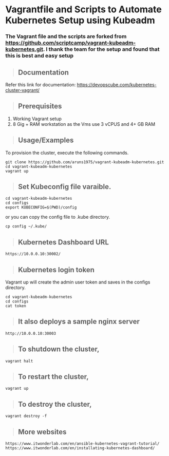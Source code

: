 
# Vagrantfile and Scripts to Automate Kubernetes Setup using Kubeadm

### The Vagrant file and the scripts are forked from https://github.com/scriptcamp/vagrant-kubeadm-kubernetes.git. I thank the team for the setup and found that this is best and easy setup

>## Documentation

Refer this link for documentation: https://devopscube.com/kubernetes-cluster-vagrant/


>## Prerequisites

1. Working Vagrant setup
2. 8 Gig + RAM workstation as the Vms use 3 vCPUS and 4+ GB RAM
 
>## Usage/Examples

To provision the cluster, execute the following commands.

```shell
git clone https://github.com/aruns1975/vagrant-kubeadm-kubernetes.git
cd vagrant-kubeadm-kubernetes
vagrant up
```

>## Set Kubeconfig file varaible.

```shell
cd vagrant-kubeadm-kubernetes
cd configs
export KUBECONFIG=$(PWD)/config
```

or you can copy the config file to .kube directory.

```shell
cp config ~/.kube/
```

>## Kubernetes Dashboard URL

```shell
https://10.0.0.10:30002/
```

>## Kubernetes login token

Vagrant up will create the admin user token and saves in the configs directory.

```shell
cd vagrant-kubeadm-kubernetes
cd configs
cat token
```
>## It also deploys a sample nginx server

```
http://10.0.0.10:30003
```
>## To shutdown the cluster, 

```shell
vagrant halt
```

>## To restart the cluster,

```shell
vagrant up
```

>## To destroy the cluster, 

```shell
vagrant destroy -f
```

>## More websites
```
https://www.itwonderlab.com/en/ansible-kubernetes-vagrant-tutorial/
https://www.itwonderlab.com/en/installating-kubernetes-dashboard/
```
